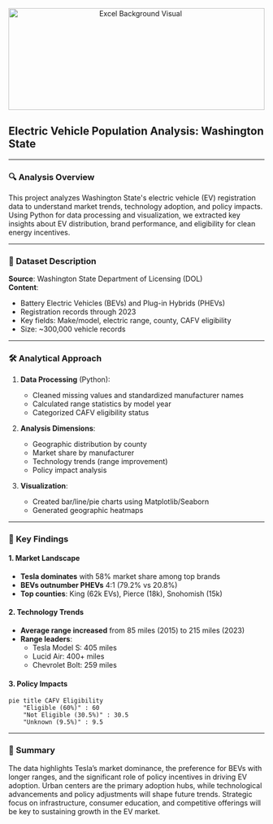 <p align="center">
  <img src="Pic_Inserted/excel.png" width="100%" height = "200" alt="Excel Background Visual"/>
</p>

## Electric Vehicle Population Analysis: Washington State

---

### 🔍 Analysis Overview
This project analyzes Washington State's electric vehicle (EV) registration data to understand market trends, technology adoption, and policy impacts. Using Python for data processing and visualization, we extracted key insights about EV distribution, brand performance, and eligibility for clean energy incentives.

---

### 📂 Dataset Description
**Source**: Washington State Department of Licensing (DOL)  
**Content**:
- Battery Electric Vehicles (BEVs) and Plug-in Hybrids (PHEVs)
- Registration records through 2023
- Key fields: Make/model, electric range, county, CAFV eligibility
- Size: ~300,000 vehicle records

---

### 🛠️ Analytical Approach
1. **Data Processing** (Python):
   - Cleaned missing values and standardized manufacturer names
   - Calculated range statistics by model year
   - Categorized CAFV eligibility status

2. **Analysis Dimensions**:
   - Geographic distribution by county
   - Market share by manufacturer
   - Technology trends (range improvement)
   - Policy impact analysis

3. **Visualization**:
   - Created bar/line/pie charts using Matplotlib/Seaborn
   - Generated geographic heatmaps

---

### 🔑 Key Findings

#### 1. Market Landscape
- **Tesla dominates** with 58% market share among top brands
- **BEVs outnumber PHEVs** 4:1 (79.2% vs 20.8%)
- **Top counties**: King (62k EVs), Pierce (18k), Snohomish (15k)

#### 2. Technology Trends
- **Average range increased** from 85 miles (2015) to 215 miles (2023)
- **Range leaders**: 
   - Tesla Model S: 405 miles
   - Lucid Air: 400+ miles
   - Chevrolet Bolt: 259 miles

#### 3. Policy Impacts
```mermaid
pie title CAFV Eligibility
    "Eligible (60%)" : 60
    "Not Eligible (30.5%)" : 30.5
    "Unknown (9.5%)" : 9.5
```
---

### 📝 Summary
The data highlights Tesla’s market dominance, the preference for BEVs with longer ranges, and the significant role of policy incentives in driving EV adoption. Urban centers are the primary adoption hubs, while technological advancements and policy adjustments will shape future trends. Strategic focus on infrastructure, consumer education, and competitive offerings will be key to sustaining growth in the EV market.

